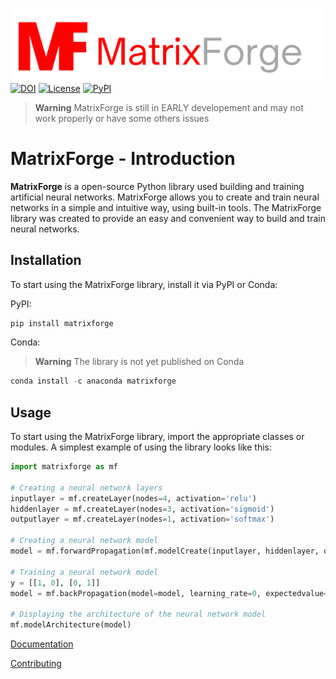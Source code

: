 [![Alt text](/branding/logo1.png "Optional title")](https://github.com/Kacperaan/matrixforge)
[![DOI](https://zenodo.org/badge/630897036.svg)](https://zenodo.org/badge/latestdoi/630897036)
[![License](https://img.shields.io/badge/License-Apache_2.0-blue.svg)](https://opensource.org/licenses/Apache-2.0)
[![PyPI](https://img.shields.io/pypi/v/hy)](https://pypi.org/project/matrixforge/)

> **Warning** MatrixForge is still in EARLY developement and may not work properly or have some others issues

# MatrixForge - Introduction
 
**MatrixForge** is a open-source Python library used building and training artificial neural networks. MatrixForge allows you to create and train neural networks in a simple and intuitive way, using built-in tools. The MatrixForge library was created to provide an easy and convenient way to build and train neural networks.

## Installation
To start using the MatrixForge library, install it via PyPI or Conda:

PyPI:
```python
pip install matrixforge
```
Conda:
> **Warning** The library is not yet published on Conda
```python
conda install -c anaconda matrixforge
```
## Usage
To start using the MatrixForge library, import the appropriate classes or modules. A simplest example of using the library looks like this:
```python
import matrixforge as mf

# Creating a neural network layers
inputlayer = mf.createLayer(nodes=4, activation='relu') 
hiddenlayer = mf.createLayer(nodes=3, activation='sigmoid')
outputlayer = mf.createLayer(nodes=1, activation='softmax')

# Creating a neural network model
model = mf.forwardPropagation(mf.modelCreate(inputlayer, hiddenlayer, outputlayer, hiddenlayeram=1), biasvalue=1)

# Training a neural network model
y = [[1, 0], [0, 1]]
model = mf.backPropagation(model=model, learning_rate=0, expectedvalue=y)

# Displaying the architecture of the neural network model
mf.modelArchitecture(model)
```
[Documentation](.github/Documentation.md)

[Contributing](.github/CONTRIBIUTING.md)
